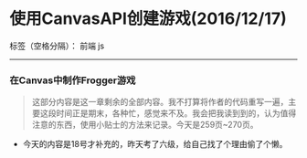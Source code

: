 ﻿# 使用CanvasAPI创建游戏(2016/12/17)

标签（空格分隔）： 前端 js 

---

### **在Canvas中制作Frogger游戏**
> 这部分内容是这一章剩余的全部内容。我不打算将作者的代码重写一遍，主要这段时间正是期末，各种忙，感觉来不及。我会把我读到到的，认为值得注意的东西，使用小贴士的方法来记录。今天是259页~270页。

- 今天的内容是18号才补充的，昨天考了六级，给自己找了个理由偷了个懒。




